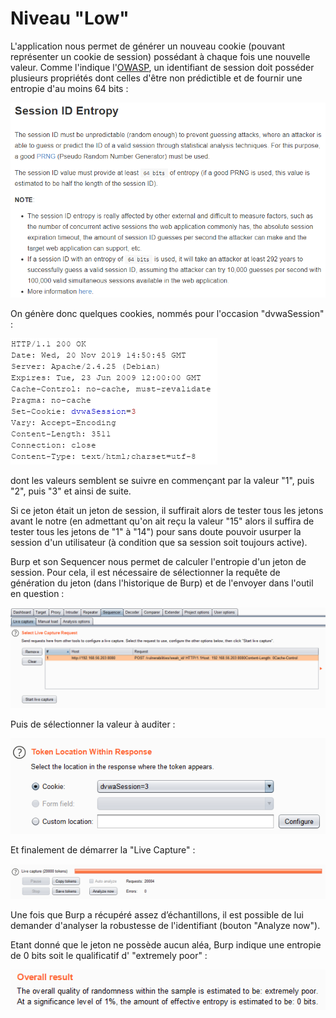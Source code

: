 # Niveau "Low"

L'application nous permet de générer un nouveau cookie \(pouvant représenter un cookie de session\) possédant à chaque fois une nouvelle valeur. Comme l'indique l'[OWASP](https://cheatsheetseries.owasp.org/cheatsheets/Session_Management_Cheat_Sheet.html), un identifiant de session doit posséder plusieurs propriétés dont celles d'être non prédictible et de fournir une entropie d'au moins 64 bits :

![](../../../../.gitbook/assets/217a4a78ccfd124c4965004e46326fab.png)

On génère donc quelques cookies, nommés pour l'occasion "dvwaSession" :

![](../../../../.gitbook/assets/dde0e086dee874d759a8c26458095be6.png)

dont les valeurs semblent se suivre en commençant par la valeur "1", puis "2", puis "3" et ainsi de suite.

Si ce jeton était un jeton de session, il suffirait alors de tester tous les jetons avant le notre \(en admettant qu'on ait reçu la valeur "15" alors il suffira de tester tous les jetons de "1" à "14"\) pour sans doute pouvoir usurper la session d'un utilisateur \(à condition que sa session soit toujours active\).

Burp et son Sequencer nous permet de calculer l'entropie d'un jeton de session. Pour cela, il est nécessaire de sélectionner la requête de génération du jeton \(dans l'historique de Burp\) et de l'envoyer dans l'outil en question :

![](../../../../.gitbook/assets/28c5176ba85871348a8da26204a5308c.png)

Puis de sélectionner la valeur à auditer :

![](../../../../.gitbook/assets/ec93e7e4734612dd56f16f12c21ba72d.png)

Et finalement de démarrer la "Live Capture" :

![](../../../../.gitbook/assets/044ec110eb93f7476275185553de5675.png)

Une fois que Burp a récupéré assez d’échantillons, il est possible de lui demander d'analyser la robustesse de l'identifiant \(bouton "Analyze now"\). 

Etant donné que le jeton ne possède aucun aléa, Burp indique une entropie de 0 bits soit le qualificatif d' "extremely poor" :

![](../../../../.gitbook/assets/d8841ad3c34d2f99cf5dc53578fde409.png)











